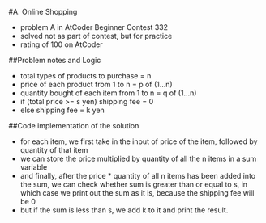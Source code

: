 #A. Online Shopping

* problem A in AtCoder Beginner Contest 332
* solved not as part of contest, but for practice
* rating of 100 on AtCoder

##Problem notes and Logic

* total types of products to purchase = n
* price of each product from 1 to n = p of (1...n)
* quantity bought of each item from 1 to n = q of (1...n)
* if (total price >= s yen) shipping fee = 0
* else shipping fee = k yen

##Code implementation of the solution

* for each item, we first take in the input of price of the item, followed by quantity of that item
* we can store the price multiplied by quantity of all the n items in a sum variable
* and finally, after the price * quantity of all n items has been added into the sum, we can check whether sum is greater than or equal to s, in which case we print out the sum as it is, because the shipping fee will be 0
* but if the sum is less than s, we add k to it and print the result.